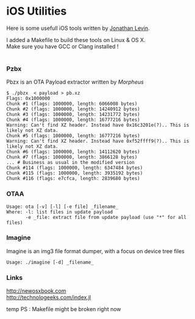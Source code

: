 # iOS Utilities
Here is some usefull iOS tools written by [Jonathan Levin](https://twitter.com/Morpheus______). <br>
 

I added a Makefile to build these tools on Linux & OS X. <br>
Make sure you have GCC or Clang installed ! <br>
<br>

###  Pzbx

Pbzx is an OTA Payload extractor written by _Morpheus_

```
$ ./pbzx  < payload > pb.xz  
Flags: 0x1000000
Chunk #1 (flags: 1000000, length: 6066008 bytes) 
Chunk #2 (flags: 1000000, length: 14240912 bytes) 
Chunk #3 (flags: 1000000, length: 14231772 bytes) 
Chunk #4 (flags: 1000000, length: 16777216 bytes) 
Warning: Can't find XZ header. Instead have 0x16c3201e(?).. This is likely not XZ data.
Chunk #5 (flags: 1000000, length: 16777216 bytes) 
Warning: Can't find XZ header. Instead have 0xf52ffff9(?).. This is likely not XZ data.
Chunk #6 (flags: 1000000, length: 14112620 bytes) 
Chunk #7 (flags: 1000000, length: 3866128 bytes) 
... # Business as usual in the modified version
Chunk #114 (flags: 1000000, length: 6347484 bytes) 
Chunk #115 (flags: 1000000, length: 3935192 bytes) 
Chunk #116 (flags: e7cfca, length: 2839680 bytes)
```

### OTAA

```
Usage: ota [-v] [-l] [-e file] _filename_
Where: -l: list files in update payload
       -e _file: extract file from update payload (use "*" for all files)
```

### Imagine

Imagine is an img3 file format dumper, with a focus on device tree files

```
Usage: ./imagine [-d] _filename_
```
### Links 
http://newosxbook.com <br>
http://technologeeks.com/index.jl

temp PS : Makefile might be broken right now
